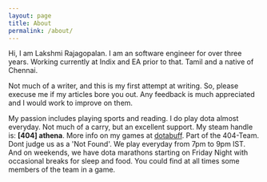 ```yaml
---
layout: page
title: About
permalink: /about/
---
```


Hi, I am Lakshmi Rajagopalan. I am an software engineer for over three years. Working currently at Indix and EA prior to that.
Tamil and a native of Chennai.

Not much of a writer, and this is my first attempt at writing. So, please execuse me if my articles bore you out. 
Any feedback is much appreciated and I would work to improve on them.

My passion includes playing sports and reading. 
I do play dota almost everyday. Not much of a carry, but an excellent support. 
My steam handle is: **[404] athena**. More info on my games at [dotabuff](https://www.dotabuff.com/players/144760510).
Part of the 404-Team. Dont judge us as a 'Not Found'. We play everyday from 7pm to 9pm IST.
And on weekends, we have dota marathons starting on Friday Night with occasional breaks for sleep and food. 
You could find at all times some members of the team in a game.